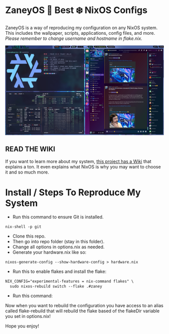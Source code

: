 # ZaneyOS 🟰 Best ❄️ NixOS Configs

ZaneyOS is a way of reproducing my configuration on any NixOS system. This includes the wallpaper, scripts, applications, config files, and more. *Please remember to change username and hostname in flake.nix.*

![](./config/home/files/media/demo.jpg)

## READ THE WIKI

If you want to learn more about my system, [this project has a Wiki](https://gitlab.com/Zaney/zaneyos/-/wikis/home) that explains a ton. It even explains what NixOS is why you may want to choose it and so much more.

# Install / Steps To Reproduce My System

- Run this command to ensure Git is installed.

```
nix-shell -p git
```

- Clone this repo.
- Then go into repo folder (stay in this folder).
- Change all options in options.nix as needed.
- Generate your hardware.nix like so:

```
nixos-generate-config --show-hardware-config > hardware.nix
```

- Run this to enable flakes and install the flake:

```
NIX_CONFIG="experimental-features = nix-command flakes" \
  sudo nixos-rebuild switch --flake .#zaney
```

- Run this command:

Now when you want to rebuild the configuration you have access to an alias called flake-rebuild that will rebuild the flake based of the flakeDir variable you set in options.nix!

Hope you enjoy!
